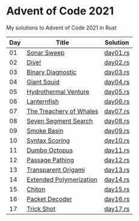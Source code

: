# Advent of Code 2021

My solutions to Advent of Code 2021 in Rust

| Day | Title | Solution |
|-----|-------|----------|
| 01 | [Sonar Sweep](https://adventofcode.com/2021/day/1)               | [day01.rs](src/solutions/day01.rs) |
| 02 | [Dive!](https://adventofcode.com/2021/day/2)                     | [day02.rs](src/solutions/day02.rs) |
| 03 | [Binary Diagnostic](https://adventofcode.com/2021/day/3)         | [day03.rs](src/solutions/day03.rs) |
| 04 | [Giant Squid](https://adventofcode.com/2021/day/4)               | [day04.rs](src/solutions/day04.rs) |
| 05 | [Hydrothermal Venture](https://adventofcode.com/2021/day/5)      | [day05.rs](src/solutions/day05.rs) |
| 06 | [Lanternfish](https://adventofcode.com/2021/day/6)               | [day06.rs](src/solutions/day06.rs) |
| 07 | [The Treachery of Whales](https://adventofcode.com/2021/day/7)   | [day07.rs](src/solutions/day07.rs) |
| 08 | [Seven Segment Search](https://adventofcode.com/2021/day/8)      | [day08.rs](src/solutions/day08.rs) |
| 09 | [Smoke Basin](https://adventofcode.com/2021/day/9)               | [day09.rs](src/solutions/day09.rs) |
| 10 | [Syntax Scoring](https://adventofcode.com/2021/day/10)           | [day10.rs](src/solutions/day10.rs) |
| 11 | [Dumbo Octopus](https://adventofcode.com/2021/day/11)            | [day11.rs](src/solutions/day11.rs) |
| 12 | [Passage Pathing](https://adventofcode.com/2021/day/12)          | [day12.rs](src/solutions/day12.rs) |
| 13 | [Transparent Origami](https://adventofcode.com/2021/day/13)      | [day13.rs](src/solutions/day13.rs) |
| 14 | [Extended Polymerization](https://adventofcode.com/2021/day/14)  | [day14.rs](src/solutions/day14.rs) |
| 15 | [Chiton](https://adventofcode.com/2021/day/15)                   | [day15.rs](src/solutions/day15.rs) |
| 16 | [Packet Decoder](https://adventofcode.com/2021/day/16)           | [day16.rs](src/solutions/day16.rs) |
| 17 | [Trick Shot](https://adventofcode.com/2021/day/17)               | [day17.rs](src/solutions/day17.rs) |
